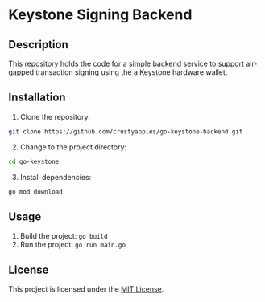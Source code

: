 # Keystone Signing Backend

## Description

This repository holds the code for a simple backend service to support air-gapped transaction signing using the a Keystone hardware wallet.

## Installation

1. Clone the repository:

```bash
git clone https://github.com/crustyapples/go-keystone-backend.git
```

2. Change to the project directory: 

```bash
cd go-keystone
```

3. Install dependencies:

```bash
go mod download
```

## Usage

1. Build the project: `go build`
2. Run the project: `go run main.go`

## License

This project is licensed under the [MIT License](LICENSE).
